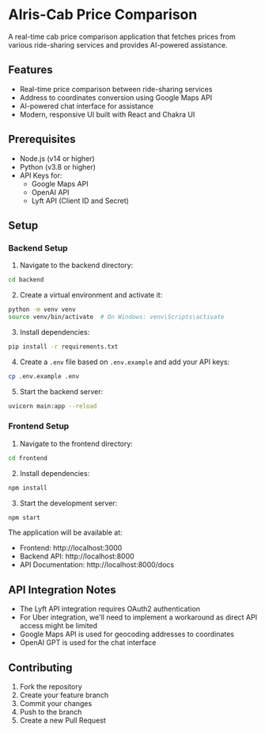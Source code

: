 # AIris-Cab Price Comparison

A real-time cab price comparison application that fetches prices from various ride-sharing services and provides AI-powered assistance.

## Features

- Real-time price comparison between ride-sharing services
- Address to coordinates conversion using Google Maps API
- AI-powered chat interface for assistance
- Modern, responsive UI built with React and Chakra UI

## Prerequisites

- Node.js (v14 or higher)
- Python (v3.8 or higher)
- API Keys for:
  - Google Maps API
  - OpenAI API
  - Lyft API (Client ID and Secret)

## Setup

### Backend Setup

1. Navigate to the backend directory:
```bash
cd backend
```

2. Create a virtual environment and activate it:
```bash
python -m venv venv
source venv/bin/activate  # On Windows: venv\Scripts\activate
```

3. Install dependencies:
```bash
pip install -r requirements.txt
```

4. Create a `.env` file based on `.env.example` and add your API keys:
```bash
cp .env.example .env
```

5. Start the backend server:
```bash
uvicorn main:app --reload
```

### Frontend Setup

1. Navigate to the frontend directory:
```bash
cd frontend
```

2. Install dependencies:
```bash
npm install
```

3. Start the development server:
```bash
npm start
```

The application will be available at:
- Frontend: http://localhost:3000
- Backend API: http://localhost:8000
- API Documentation: http://localhost:8000/docs

## API Integration Notes

- The Lyft API integration requires OAuth2 authentication
- For Uber integration, we'll need to implement a workaround as direct API access might be limited
- Google Maps API is used for geocoding addresses to coordinates
- OpenAI GPT is used for the chat interface

## Contributing

1. Fork the repository
2. Create your feature branch
3. Commit your changes
4. Push to the branch
5. Create a new Pull Request
